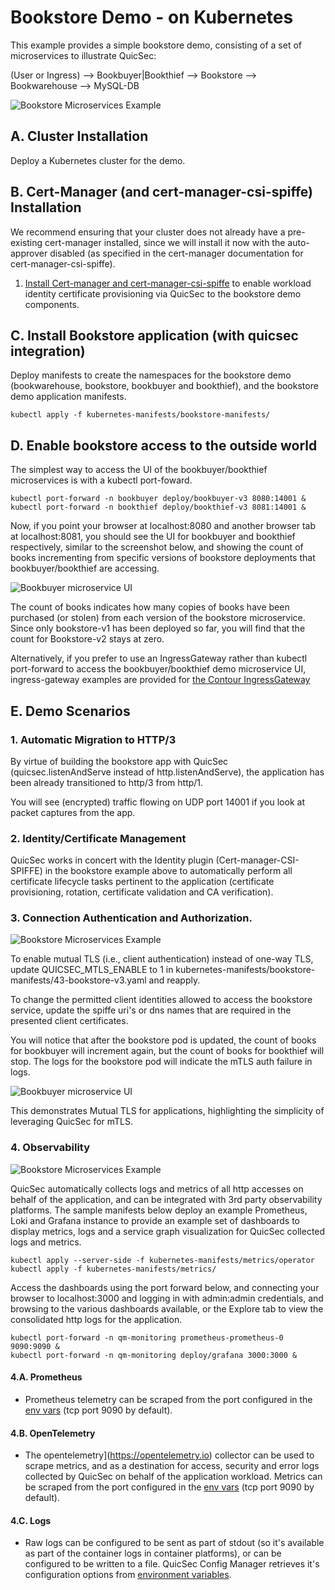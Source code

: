 # Bookstore Demo - on Kubernetes

This example provides a simple bookstore demo, consisting of a set of microservices to illustrate QuicSec: 


(User or Ingress) --> Bookbuyer|Bookthief --> Bookstore --> Bookwarehouse --> MySQL-DB

![Bookstore Microservices Example](https://quicsec.io/images/desktop/Bookstore-baseline-before-quicsec.png)


## A. Cluster Installation

Deploy a Kubernetes cluster for the demo.


## B. Cert-Manager (and cert-manager-csi-spiffe) Installation

We recommend ensuring that your cluster does not already have a pre-existing cert-manager installed, since we will install it now with the auto-approver disabled (as specified in the cert-manager documentation for cert-manager-csi-spiffe).

1. [Install Cert-manager and cert-manager-csi-spiffe](https://quicsec.io/docs/use-cases/cert-manager) to enable workload identity certificate provisioning via QuicSec to the bookstore demo components.

## C.  Install Bookstore application (with quicsec integration)

Deploy manifests to create the namespaces for the bookstore demo (bookwarehouse, bookstore, bookbuyer and bookthief), and the bookstore demo application manifests.

```
kubectl apply -f kubernetes-manifests/bookstore-manifests/
```

## D. Enable bookstore access to the outside world

The simplest way to access the UI of the bookbuyer/bookthief microservices is with a kubectl port-foward.

```
kubectl port-forward -n bookbuyer deploy/bookbuyer-v3 8080:14001 &
kubectl port-forward -n bookthief deploy/bookthief-v3 8081:14001 &
```

Now, if you point your browser at localhost:8080 and another browser tab at localhost:8081, you should see the UI for bookbuyer and bookthief respectively, similar to the screenshot below, and showing the count of books incrementing from specific versions of bookstore deployments that bookbuyer/bookthief are accessing.


![Bookbuyer microservice UI](https://quicsec.io/images/desktop/bookbuyer-bookthief-screenshot.png)

The count of books indicates how many copies of books have been purchased (or stolen) from each version of the bookstore microservice. Since only bookstore-v1 has been deployed so far, you will find that the count for Bookstore-v2 stays at zero.

Alternatively, if you prefer to use an IngressGateway rather than kubectl port-forward to access the bookbuyer/bookthief demo microservice UI, ingress-gateway examples are provided for [the Contour IngressGateway](https://quicsec.io/docs/example-bookstore/bookstore-via-contour)


##  E. Demo Scenarios

### 1. Automatic Migration to HTTP/3

By virtue of building the bookstore app with QuicSec (quicsec.listenAndServe instead of http.listenAndServe), the application has been already transitioned to http/3 from http/1.

You will see (encrypted) traffic flowing on UDP port 14001 if you look at packet captures from the app.

### 2. Identity/Certificate Management

QuicSec works in concert with the Identity plugin (Cert-manager-CSI-SPIFFE) in the bookstore example above to automatically perform all certificate lifecycle tasks pertinent to the application (certificate provisioning, rotation, certificate validation and CA verification).

### 3. Connection Authentication and Authorization.

![Bookstore Microservices Example](https://quicsec.io/images/desktop/Quicsec-mTLS.png)

To enable mutual TLS (i.e., client authentication) instead of one-way TLS, update QUICSEC_MTLS_ENABLE to 1 in kubernetes-manifests/bookstore-manifests/43-bookstore-v3.yaml and reapply.

To change the permitted client identities allowed to access the bookstore service, update the spiffe uri's or dns names that are required in the presented client certificates.

You will notice that after the bookstore pod is updated, the count of books for bookbuyer will increment again, but the count of books for bookthief will stop. The logs for the bookstore pod will indicate the mTLS auth failure in logs.

![Bookbuyer microservice UI](https://quicsec.io/images/desktop/quicsec-auth-failure-log.png)

This demonstrates Mutual TLS for applications, highlighting the simplicity of leveraging QuicSec for mTLS.
### 4. Observability

![Bookstore Microservices Example](https://quicsec.io/images/desktop/Quicsec-observability.png)

QuicSec automatically collects logs and metrics of all http accesses on behalf of the application, and can be integrated with 3rd party observability platforms. The sample manifests below deploy an example Prometheus, Loki and Grafana instance to provide an example set of dashboards to display metrics, logs and a service graph visualization for QuicSec collected logs and metrics.

```
kubectl apply --server-side -f kubernetes-manifests/metrics/operator
kubectl apply -f kubernetes-manifests/metrics/
```

Access the dashboards using the port forward below, and connecting your browser to localhost:3000 and logging in with admin:admin credentials, and browsing to the various dashboards available, or the Explore tab to view the consolidated http logs for the application.
```
kubectl port-forward -n qm-monitoring prometheus-prometheus-0 9090:9090 &
kubectl port-forward -n qm-monitoring deploy/grafana 3000:3000 &
```


#### 4.A. Prometheus

- Prometheus telemetry can be scraped from the port configured in the [env vars](/docs/env-vars) (tcp port 9090 by default). 


#### 4.B. OpenTelemetry 

- The opentelemetry](https://opentelemetry.io) collector can be used to scrape metrics, and as a destination for access, security and error logs collected by QuicSec on behalf of the application workload. Metrics can be scraped from the port configured in the [env vars](https://quicsec.io/docs/env-vars) (tcp port 9090 by default).

#### 4.C. Logs

- Raw logs can be configured to be sent as part of stdout (so it's available as part of the container logs in container platforms), or can be configured to be written to a file. QuicSec Config Manager retrieves it's configuration options from [environment variables](https://quicsec.io/docs/env-vars). 


